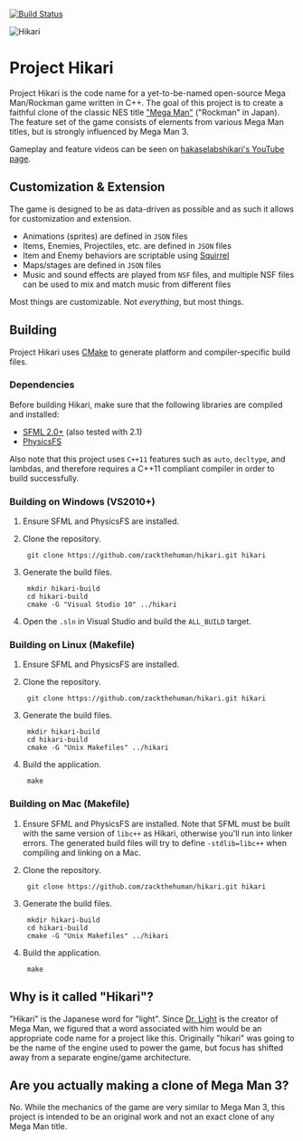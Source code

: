 [![Build Status](https://travis-ci.org/zackthehuman/hikari.svg?branch=master)](https://travis-ci.org/zackthehuman/hikari)

![Hikari](http://zackthehuman.com/images/hikari/hikari-logo.png)

Project Hikari
==============

Project Hikari is the code name for a yet-to-be-named open-source Mega Man/Rockman game written in C++. The goal of this project is to create a faithful clone of the classic NES title ["Mega Man"][2] ("Rockman" in Japan). The feature set of the game consists of elements from various Mega Man titles, but is strongly influenced by Mega Man 3.

Gameplay and feature videos can be seen on [hakaselabshikari's YouTube page][7].

## Customization & Extension ##

The game is designed to be as data-driven as possible and as such it allows for customization and extension.

* Animations (sprites) are defined in `JSON` files
* Items, Enemies, Projectiles, etc. are defined in `JSON` files
* Item and Enemy behaviors are scriptable using [Squirrel][6]
* Maps/stages are defined in `JSON` files
* Music and sound effects are played from `NSF` files, and multiple NSF files can be used to mix and match music from different files

Most things are customizable. Not _everything_, but most things.

## Building ##

Project Hikari uses [CMake][3] to generate platform and compiler-specific build files.

### Dependencies ###

Before building Hikari, make sure that the following libraries are compiled and installed:

* [SFML 2.0+][4] (also tested with 2.1)
* [PhysicsFS][5]

Also note that this project uses `C++11` features such as `auto`, `decltype`, and lambdas, and therefore requires a C++11 compliant compiler in order to build successfully.

### Building on Windows (VS2010+) ###

1. Ensure SFML and PhysicsFS are installed.
2. Clone the repository.

        git clone https://github.com/zackthehuman/hikari.git hikari

3. Generate the build files.

        mkdir hikari-build
        cd hikari-build
        cmake -G "Visual Studio 10" ../hikari

4. Open the `.sln` in Visual Studio and build the `ALL_BUILD` target.

### Building on Linux (Makefile) ###

1. Ensure SFML and PhysicsFS are installed.
2. Clone the repository.

        git clone https://github.com/zackthehuman/hikari.git hikari

3. Generate the build files.

        mkdir hikari-build
        cd hikari-build
        cmake -G "Unix Makefiles" ../hikari

4. Build the application.

        make

### Building on Mac (Makefile) ###

1. Ensure SFML and PhysicsFS are installed. Note that SFML must be built with the same version of `libc++` as Hikari, otherwise you'll run into linker errors. The generated build files will try to define `-stdlib=libc++` when compiling and linking on a Mac.
2. Clone the repository.

        git clone https://github.com/zackthehuman/hikari.git hikari

3. Generate the build files.

        mkdir hikari-build
        cd hikari-build
        cmake -G "Unix Makefiles" ../hikari

4. Build the application.

        make

## Why is it called "Hikari"? ##

"Hikari" is the Japanese word for "light". Since [Dr. Light][1] is the creator of Mega Man, we figured that a word associated with him would be an appropriate code name for a project like this. Originally "hikari" was going to be the name of the engine used to power the game, but focus has shifted away from a separate engine/game architecture.

## Are you actually making a clone of Mega Man 3? ##

No. While the mechanics of the game are very similar to Mega Man 3, this project is intended to be an original work and not an exact clone of any Mega Man title.

[1]: http://megaman.wikia.com/wiki/Dr._Light
[2]: http://en.wikipedia.org/wiki/Mega_Man
[3]: http://www.cmake.org/
[4]: http://www.sfml-dev.org/
[5]: http://icculus.org/physfs/downloads/
[6]: http://squirrel-lang.org
[7]: https://www.youtube.com/user/hakaselabshikari/videos

